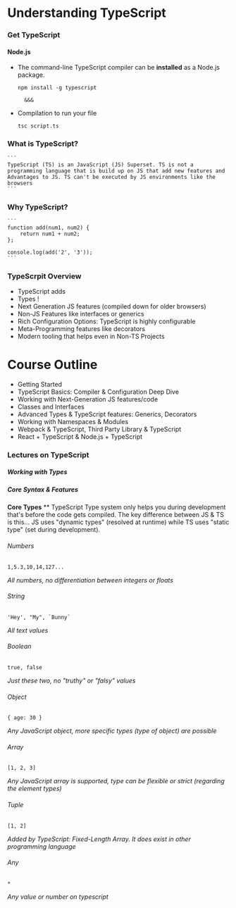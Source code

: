 # Understanding TypeScript

### Get TypeScript
#### Node.js
* The command-line TypeScript compiler can be **installed** as a Node.js package.
    ``` 
    npm install -g typescript 
    ```
        &&&
* Compilation to run your file
    ```
    tsc script.ts
    ```

### What is TypeScript?
    ``` 
    TypeScript (TS) is an JavaScript (JS) Superset. TS is not a programming language that is build up on JS that add new features and Advantages to JS. TS can't be executed by JS environments like the browsers
    ```

### Why TypeScript?
    ``` 
    function add(num1, num2) {
        return num1 + num2;
    };

    console.log(add('2', '3')); 
    ```
### TypeScrpit Overview
* TypeScript adds
* Types !
* Next Generation JS features (compiled down for older browsers)
* Non-JS Features like interfaces or generics
* Rich Configuration Options: TypeScript is highly configurable
* Meta-Programming features like decorators
* Modern tooling that helps even in Non-TS Projects

# Course Outline
* Getting Started
* TypeScript Basics: Compiler & Configuration Deep Dive
* Working with Next-Generation JS features/code
* Classes and Interfaces
* Advanced Types & TypeScript features: Generics, Decorators
* Working with Namespaces & Modules
* Webpack & TypeScript, Third Party Library & TypeScript
* React + TypeScript & Node.js + TypeScript

### Lectures on TypeScript

##### Working with Types

##### Core Syntax & Features

**Core Types**
** TypeScript Type system only helps you during development that's before the code gets compiled. The key difference between JS & TS is this...
JS uses "dynamic types" (resolved at runtime) while TS uses "static type" (set during development).

###### Numbers
```
1,5.3,10,14,127...
```
*All numbers, no differentiation between integers or floats*

###### String
```
'Hey', "My", `Bunny`
```
*All text values*

###### Boolean
```
true, false
```
*Just these two, no "truthy" or "falsy" values*

###### Object
```
{ age: 30 }
```
*Any JavaScript object, more specific types (type of object) are possible*

###### Array
```
[1, 2, 3]
```
*Any JavaScript array is supported, type can be flexible or strict (regarding the element types)*

###### Tuple
```
[1, 2]
```
*Added by TypeScript: Fixed-Length Array. It does exist in other programming language*

###### Any
```
*
```
*Any value or number on typescript*
